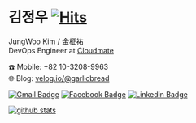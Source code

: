 # 김정우  [![Hits](https://hits.seeyoufarm.com/api/count/incr/badge.svg?url=https%3A%2F%2Fgithub.com%2Frokag3-gb)](https://hits.seeyoufarm.com)

JungWoo Kim / 金柾祐  
DevOps Engineer at [Cloudmate](https://cloudmt.co.kr)

☎️ Mobile: +82 10-3208-9963  
🌐 Blog: [velog.io/@garlicbread](https://velog.io/@garlicbread)

[![Gmail Badge](https://img.shields.io/badge/-Gmail-d14836?style=flat-square&logo=Gmail&logoColor=white&link=mailto:rokag3@gmail.com)](mailto:rokag3@gmail.com)
[![Facebook Badge](https://img.shields.io/badge/-Facebook-1877f2?style=flat-square&logo=facebook&logoColor=white&link=https://www.facebook.com/profile.php?id=100001645460242)](https://www.facebook.com/profile.php?id=100001645460242)
[![Linkedin Badge](https://img.shields.io/badge/-LinkedIn-blue?style=flat-square&logo=Linkedin&logoColor=white&link=https://www.linkedin.com/in/%EC%A0%95%EC%9A%B0-%EA%B9%80-4975b3198/)](https://www.linkedin.com/in/%EC%A0%95%EC%9A%B0-%EA%B9%80-4975b3198/)

<!--[![github stats](https://github-readme-stats.vercel.app/api?username=rokag3-gb&show_icons=true&theme=default)](https://github.com/anuraghazra/github-readme-stats)-->
<!--[![github stats](https://github-readme-stats.vercel.app/api?username=rokag3-gb&show_icons=true&theme=vue)](https://github.com/anuraghazra/github-readme-stats)-->
<!--[![github stats](https://github-readme-stats.vercel.app/api?username=rokag3-gb&show_icons=true&theme=vue-dark)](https://github.com/anuraghazra/github-readme-stats)-->
<!--[![github stats](https://github-readme-stats.vercel.app/api?username=rokag3-gb&show_icons=true&theme=graywhite)](https://github.com/anuraghazra/github-readme-stats)-->
<!--[![github stats](https://github-readme-stats.vercel.app/api?username=rokag3-gb&show_icons=true&theme=react)](https://github.com/anuraghazra/github-readme-stats)-->
[![github stats](https://github-readme-stats.vercel.app/api?username=rokag3-gb&show_icons=true&theme=slateorange)](https://github.com/anuraghazra/github-readme-stats)  
<!--[![github stats](https://github-readme-stats.vercel.app/api?username=rokag3-gb&show_icons=true&theme=buefy)](https://github.com/anuraghazra/github-readme-stats)-->
<!--[![github stats](https://github-readme-stats.vercel.app/api?username=rokag3-gb&show_icons=true&theme=algolia)](https://github.com/anuraghazra/github-readme-stats)-->
<!--[![github stats](https://github-readme-stats.vercel.app/api?username=rokag3-gb&show_icons=true&theme=chartreuse-dark)](https://github.com/anuraghazra/github-readme-stats)-->

<!--
[![Top Languages Card](https://github-readme-stats.vercel.app/api/top-langs/?username=rokag3-gb)](https://github.com/anuraghazra/github-readme-stats)

https://github-readme-stats.vercel.app/api/top-langs/?username=rokag3-gb&langs_count=8
https://github-readme-stats.vercel.app/api/top-langs/?username=rokag3-gb&layout=compact

[![Repo: rokag3-gb](https://github-readme-stats.vercel.app/api/pin/?username=rokag3-gb&repo=rokag3-gb)](https://github.com/anuraghazra/github-readme-stats)
[![Repo: mate365.github.io](https://github-readme-stats.vercel.app/api/pin/?username=rokag3-gb&repo=mate365.github.io)](https://github.com/anuraghazra/github-readme-stats)
[![Repo: FFmpeg_1](https://github-readme-stats.vercel.app/api/pin/?username=rokag3-gb&repo=FFmpeg_1)](https://github.com/anuraghazra/github-readme-stats)
[![Repo: DevOpsKoreaHOL](https://github-readme-stats.vercel.app/api/pin/?username=rokag3-gb&repo=DevOpsKoreaHOL)](https://github.com/anuraghazra/github-readme-stats)
[![Repo: gcp_speech_api](https://github-readme-stats.vercel.app/api/pin/?username=rokag3-gb&repo=gcp_speech_api)](https://github.com/anuraghazra/github-readme-stats)
-->

<!--
**rokag3-gb/rokag3-gb** is a ✨ _special_ ✨ repository because its `README.md` (this file) appears on your GitHub profile.
Here are some ideas to get you started:
- 🔭 I’m currently working on ...
- 🌱 I’m currently learning ...
- 👯 I’m looking to collaborate on ...
- 🤔 I’m looking for help with ...
- 💬 Ask me about ...
- 📫 How to reach me: ...
- 😄 Pronouns: ...
- ⚡ Fun fact: ...
-->
